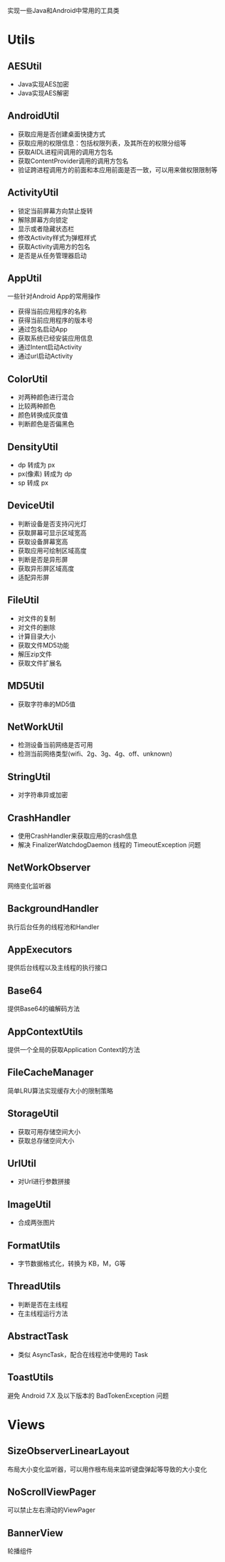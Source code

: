 
实现一些Java和Android中常用的工具类

# Utils

## AESUtil
 - Java实现AES加密
 - Java实现AES解密

## AndroidUtil

 - 获取应用是否创建桌面快捷方式
 - 获取应用的权限信息：包括权限列表，及其所在的权限分组等
 - 获取AIDL进程间调用的调用方包名
 - 获取ContentProvider调用的调用方包名
 - 验证跨进程调用方的前面和本应用前面是否一致，可以用来做权限限制等

## ActivityUtil
 - 锁定当前屏幕方向禁止旋转
 - 解除屏幕方向锁定
 - 显示或者隐藏状态栏
 - 修改Activity样式为弹框样式
 - 获取Activity调用方的包名
 - 是否是从任务管理器启动

## AppUtil
一些针对Android App的常用操作
 - 获得当前应用程序的名称
 - 获得当前应用程序的版本号
 - 通过包名启动App
 - 获取系统已经安装应用信息
 - 通过Intent启动Activity
 - 通过url启动Activity

## ColorUtil

 - 对两种颜色进行混合
 - 比较两种颜色
 - 颜色转换成灰度值
 - 判断颜色是否偏黑色

## DensityUtil

 - dp 转成为 px
 - px(像素) 转成为 dp
 - sp 转成 px

## DeviceUtil

 - 判断设备是否支持闪光灯
 - 获取屏幕可显示区域宽高
 - 获取设备屏幕宽高
 - 获取应用可绘制区域高度
 - 判断是否是异形屏
 - 获取异形屏区域高度
 - 适配异形屏

## FileUtil

 - 对文件的复制
 - 对文件的删除
 - 计算目录大小
 - 获取文件MD5功能
 - 解压zip文件
 - 获取文件扩展名

## MD5Util

 - 获取字符串的MD5值

## NetWorkUtil

 - 检测设备当前网络是否可用
 - 检测当前网络类型(wifi、2g、3g、4g、off、unknown)

## StringUtil

 - 对字符串异或加密

## CrashHandler

 - 使用CrashHandler来获取应用的crash信息
 - 解决 FinalizerWatchdogDaemon 线程的 TimeoutException 问题

## NetWorkObserver
网络变化监听器

## BackgroundHandler
执行后台任务的线程池和Handler

## AppExecutors
提供后台线程以及主线程的执行接口

## Base64
提供Base64的编解码方法

## AppContextUtils
提供一个全局的获取Application Context的方法

## FileCacheManager
简单LRU算法实现缓存大小的限制策略

## StorageUtil

 - 获取可用存储空间大小
 - 获取总存储空间大小

## UrlUtil

 - 对Url进行参数拼接

## ImageUtil

 - 合成两张图片

## FormatUtils

 - 字节数据格式化，转换为 KB，M，G等

## ThreadUtils

 - 判断是否在主线程
 - 在主线程运行方法

## AbstractTask

 - 类似 AsyncTask，配合在线程池中使用的 Task

## ToastUtils

避免 Android 7.X 及以下版本的 BadTokenException 问题

# Views

## SizeObserverLinearLayout
布局大小变化监听器，可以用作根布局来监听键盘弹起等导致的大小变化

## NoScrollViewPager
可以禁止左右滑动的ViewPager

## BannerView
轮播组件


